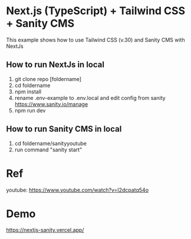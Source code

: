 # Next.js (TypeScript) + Tailwind CSS + Sanity CMS

This example shows how to use Tailwind CSS (v.30) and Sanity CMS with NextJs

## How to run NextJs in local
1. git clone repo [foldername]
2. cd foldername
3. npm install
4. rename .env-example to .env.local and edit config from sanity https://www.sanity.io/manage 
5. npm run dev

## How to run Sanity CMS in local
1. cd foldername/sanityyoutube
2. run command "sanity start"


# Ref
youtube: https://www.youtube.com/watch?v=I2dcpatq54o


# Demo
https://nextjs-sanity.vercel.app/
